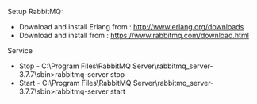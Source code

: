 ﻿Setup RabbitMQ:

* Download and install Erlang from : http://www.erlang.org/downloads
* Download and install from : https://www.rabbitmq.com/download.html

Service
* Stop - C:\Program Files\RabbitMQ Server\rabbitmq_server-3.7.7\sbin>rabbitmq-server stop
* Start - C:\Program Files\RabbitMQ Server\rabbitmq_server-3.7.7\sbin>rabbitmq-server start
